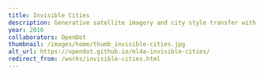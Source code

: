 ```yaml
---
title: Invisible Cities
description: Generative satellite imagery and city style transfer with image translation networks
year: 2016
collaborators: OpenDot
thumbnail: /images/home/thumb_invisible-cities.jpg
alt_url: https://opendot.github.io/ml4a-invisible-cities/
redirect_from: /works/invisible-cities.html
---
```



